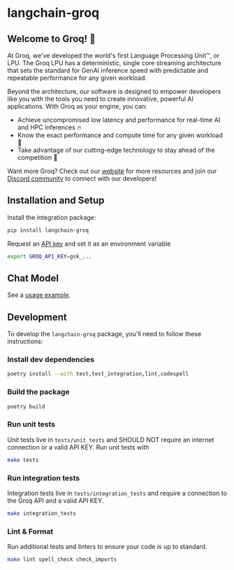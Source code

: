 # langchain-groq

## Welcome to Groq! 🚀

At Groq, we've developed the world's first Language Processing Unit™, or LPU. The Groq LPU has a deterministic, single core streaming architecture that sets the standard for GenAI inference speed with predictable and repeatable performance for any given workload.

Beyond the architecture, our software is designed to empower developers like you with the tools you need to create innovative, powerful AI applications. With Groq as your engine, you can:

* Achieve uncompromised low latency and performance for real-time AI and HPC inferences 🔥
* Know the exact performance and compute time for any given workload 🔮
* Take advantage of our cutting-edge technology to stay ahead of the competition 💪

Want more Groq? Check out our [website](https://groq.com) for more resources and join our [Discord community](https://discord.gg/JvNsBDKeCG) to connect with our developers!


## Installation and Setup
Install the integration package:

```bash
pip install langchain-groq
```

Request an [API key](https://wow.groq.com) and set it as an environment variable

```bash
export GROQ_API_KEY=gsk_...
```

## Chat Model
See a [usage example](https://docs.aiagentsforce.com/docs/integrations/chat/groq).

## Development

To develop the `langchain-groq` package, you'll need to follow these instructions:

### Install dev dependencies

```bash
poetry install --with test,test_integration,lint,codespell
```

### Build the package

```bash
poetry build
```

### Run unit tests

Unit tests live in `tests/unit_tests` and SHOULD NOT require an internet connection or a valid API KEY.  Run unit tests with

```bash
make tests
```

### Run integration tests

Integration tests live in `tests/integration_tests` and require a connection to the Groq API and a valid API KEY.

```bash
make integration_tests
```

### Lint & Format

Run additional tests and linters to ensure your code is up to standard.

```bash
make lint spell_check check_imports
```